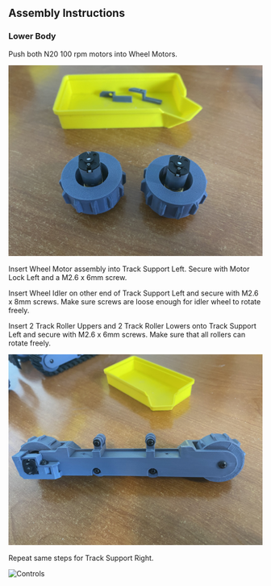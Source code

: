 <h2>Assembly Instructions</h2>

<h3>Lower Body</h3>

Push both N20 100 rpm motors into Wheel Motors.

<img src="https://github.com/swholmstead/Excavator/blob/main/pictures/IMG_3700.JPEG" alt="Controls" width=600>

Insert Wheel Motor assembly into Track Support Left. Secure with Motor Lock Left and a M2.6 x 6mm screw.

Insert Wheel Idler on other end of Track Support Left and secure with M2.6 x 8mm screws.  Make sure screws are loose enough
for idler wheel to rotate freely.

Insert 2 Track Roller Uppers and 2 Track Roller Lowers onto Track Support Left and secure with M2.6 x 6mm screws.  Make sure
that all rollers can rotate freely.

<img src="https://github.com/swholmstead/Excavator/blob/main/pictures/IMG_3701.JPEG" alt="Controls" width=600>

Repeat same steps for Track Support Right.

<img src="https://github.com/swholmstead/Excavator/blob/main/pictures/IMG_3702.JPEG" alt="Controls" width=600>
